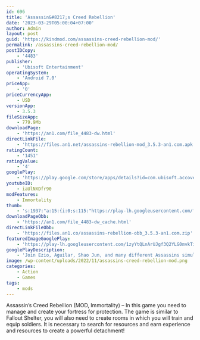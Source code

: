 ```yaml
---
id: 696
title: 'Assassin&#8217;s Creed Rebellion'
date: '2023-03-29T05:00:04+07:00'
author: Admin
layout: post
guid: 'https://kindmod.com/assassins-creed-rebellion-mod/'
permalink: /assassins-creed-rebellion-mod/
postIDCopy:
    - '4483'
publisher:
    - 'Ubisoft Entertainment'
operatingSystem:
    - 'Android 7.0'
priceApp:
    - '0'
priceCurrencyApp:
    - USD
versionApp:
    - 3.5.3
fileSizeApp:
    - 779.9Mb
downloadPage:
    - 'https://an1.com/file_4483-dw.html'
directLinkFile:
    - 'https://files.an1.net/assassins-rebellion-mod_3.5.3-an1.com.apk'
ratingCount:
    - '1451'
ratingValue:
    - '4'
googlePlay:
    - 'https://play.google.com/store/apps/details?id=com.ubisoft.accovenant'
youtubeID:
    - iaUlNXDfr90
modFeatures:
    - Immortality
thumb:
    - 's:1937:"a:15:{i:0;s:115:"https://play-lh.googleusercontent.com/f_kjQFB0HYyfBGhMOhEzjLm84HLXL8Ula0TIzDZpWAVWsPc_T8OzNUcle3qp5mLPNUs=w526-h296";i:1;s:116:"https://play-lh.googleusercontent.com/Buwsqbi-PTuaRLjAfyFq2f_7HXdoYHIr_79GealZJ6rf6fyhVL1iFPcziUBLI125OccE=w526-h296";i:2;s:115:"https://play-lh.googleusercontent.com/n836LpfzEF1b-T3Ix0qreScVXZP-Hhd6-5vGq-ysLFQY-NHYIQvgde-uKYOxf1VeGko=w526-h296";i:3;s:116:"https://play-lh.googleusercontent.com/KHuZiYmh8HkM7Amu-wE7aChxiaTEag-YX9wN6uf76sG4veXOMYQiCudISlf7aitrNRa-=w526-h296";i:4;s:116:"https://play-lh.googleusercontent.com/yfHpic8sa-43Gi8m9Vemv0lAmIl94afxTa2Q6n9_z-lKPNbavu2tSwBZlNL03RtN-Ubq=w526-h296";i:5;s:114:"https://play-lh.googleusercontent.com/G5K1MZ-1UTanhf-IYmFwdb_bDqLEVRdjjfNveEvhak5g94_y9zi5uy4AOWXtdQfWNg=w526-h296";i:6;s:115:"https://play-lh.googleusercontent.com/VAbAHiUTu1zMr3s4dn5Cpw_MDzPOyEgrMVK2E1cJSXvdpoST2goz65LdYoP-CjSjA7k=w526-h296";i:7;s:115:"https://play-lh.googleusercontent.com/OnkuaXmq3s2YXpFZAnKCGTIJBVTNHyC_dyk8vaoAbMEDsmktUlOpPcbVLz2E-MR7KoI=w526-h296";i:8;s:116:"https://play-lh.googleusercontent.com/iFUqJxWRElbloVI6LSZbMaLHTcYgsaXXO2l_rhqqzbGc9FEUmuHgIoZvrB0LV7GtFZyy=w526-h296";i:9;s:116:"https://play-lh.googleusercontent.com/PRyjonCusXkSMwvlrqZrLzoLvZy-Ep-NDSatwduk5jC4p93oW9IrQb6IVG1ezU1TJd2L=w526-h296";i:10;s:115:"https://play-lh.googleusercontent.com/KoEej31z-AhK4fD0ShTsQys5r3YF4SLyNjoTewa1wk_z8iw-5jMvPdU68SiI6MGM5b8=w526-h296";i:11;s:115:"https://play-lh.googleusercontent.com/tAGlL8Mu3UpIR5AbHFXKkWBFs49bmJSgjc0OBNzCGYUMCuRKcupPF5s0dXfUxIJgLe4=w526-h296";i:12;s:115:"https://play-lh.googleusercontent.com/6nTiBVI8npv3Gnmi7naAZVjAOvTW7NlrJuqf-144Vfi6CfHtWzVpXUTQzool9ddBMZQ=w526-h296";i:13;s:116:"https://play-lh.googleusercontent.com/G-84tMgc2dPBTHXKhEDBPG03Vf0wEp6HFCg82HegCYLxv3yKqHwx37thlM375M6vkzka=w526-h296";i:14;s:115:"https://play-lh.googleusercontent.com/F1brs7tGTAU_rM2YFPWHwWubjhV--TZE65fCwFr0rZniL14PExpAiidivosRz2YwjXs=w526-h296";}";'
downloadPageObb:
    - 'https://an1.com/file_4483-dw_cache.html'
directLinkFileObb:
    - 'https://files.an1.co/assassins-rebellion-obb_3.5.3-an1.com.zip'
featuredImageGooglePlay:
    - 'https://play-lh.googleusercontent.com/1zyYtQLnArUJgf3Q2YLG0mvkTivQOo3C4X71SKjw94yppGx56JNqCRRj4KQ4gR7pHBI'
googlePlayDescription:
    - 'Join Ezio, Aguilar, Shao Jun, and many different Assassins simultaneously for the first time ever!Assassin''s Creed Rebellion is the official mobile Strategy-RPG of the Assassin''s Creed universe.Exclusively developed for mobile, a new version of the Animus allows us to experience memories from the past and play with different Assassins simultaneously. Gather powerful Assassins in a single Brotherhood and unite against the Templars and the opression raging in Spain.'
image: /wp-content/uploads/2022/11/assassins-creed-rebellion-mod.png
categories:
    - Action
    - Games
tags:
    - mods
---
```


Assassin’s Creed Rebellion (MOD, Immortality) – In this game you need to manage and create your fortress for protection. The game is similar to Fallout Shelter, you will also need to create rooms in which you will train and equip soldiers. It is necessary to search for resources and earn experience and resources to create a powerful detachment!